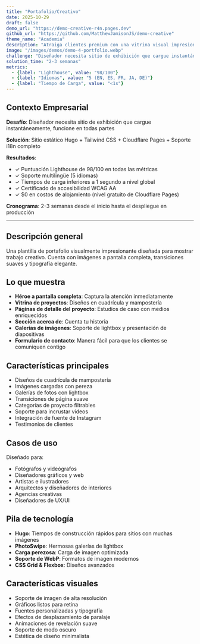 ```yaml
---
title: "Portafolio/Creativo"
date: 2025-10-29
draft: false
demo_url: "https://demo-creative-r4n.pages.dev"
github_url: "https://github.com/MatthewJamisonJS/demo-creative"
theme_name: "Academia"
description: "Atraiga clientes premium con una vitrina visual impresionante que carga instantáneamente en cualquier lugar. Presentación profesional, galerías fluidas y diseño elegante establecen autoridad creativa mientras impulsan consultas—sin necesidad de experiencia técnica."
image: "/images/demos/demo-4-portfolio.webp"
challenge: "Diseñador necesita sitio de exhibición que cargue instantáneamente, funcione en todas partes"
solution_time: "2-3 semanas"
metrics:
  - {label: "Lighthouse", value: "98/100"}
  - {label: "Idiomas", value: "5 (EN, ES, FR, JA, DE)"}
  - {label: "Tiempo de Carga", value: "<1s"}
---
```


## Contexto Empresarial

**Desafío**: Diseñador necesita sitio de exhibición que cargue instantáneamente, funcione en todas partes

**Solución**: Sitio estático Hugo + Tailwind CSS + Cloudflare Pages + Soporte i18n completo

**Resultados**:
- ✓ Puntuación Lighthouse de 98/100 en todas las métricas
- ✓ Soporte multilingüe (5 idiomas)
- ✓ Tiempos de carga inferiores a 1 segundo a nivel global
- ✓ Certificado de accesibilidad WCAG AA
- ✓ $0 en costos de alojamiento (nivel gratuito de Cloudflare Pages)

**Cronograma**: 2-3 semanas desde el inicio hasta el despliegue en producción

---

## Descripción general

Una plantilla de portafolio visualmente impresionante diseñada para mostrar trabajo creativo. Cuenta con imágenes a pantalla completa, transiciones suaves y tipografía elegante.

## Lo que muestra

- **Héroe a pantalla completa**: Captura la atención inmediatamente
- **Vitrina de proyectos**: Diseños en cuadrícula y mampostería
- **Páginas de detalle del proyecto**: Estudios de caso con medios enriquecidos
- **Sección acerca de**: Cuenta tu historia
- **Galerías de imágenes**: Soporte de lightbox y presentación de diapositivas
- **Formulario de contacto**: Manera fácil para que los clientes se comuniquen contigo

## Características principales

- Diseños de cuadrícula de mampostería
- Imágenes cargadas con pereza
- Galerías de fotos con lightbox
- Transiciones de página suave
- Categorías de proyecto filtrables
- Soporte para incrustar videos
- Integración de fuente de Instagram
- Testimonios de clientes

## Casos de uso

Diseñado para:
- Fotógrafos y videógrafos
- Diseñadores gráficos y web
- Artistas e ilustradores
- Arquitectos y diseñadores de interiores
- Agencias creativas
- Diseñadores de UX/UI

## Pila de tecnología

- **Hugo**: Tiempos de construcción rápidos para sitios con muchas imágenes
- **PhotoSwipe**: Hermosas galerías de lightbox
- **Carga perezosa**: Carga de imagen optimizada
- **Soporte de WebP**: Formatos de imagen modernos
- **CSS Grid & Flexbox**: Diseños avanzados

## Características visuales

- Soporte de imagen de alta resolución
- Gráficos listos para retina
- Fuentes personalizadas y tipografía
- Efectos de desplazamiento de paralaje
- Animaciones de revelación suave
- Soporte de modo oscuro
- Estética de diseño minimalista
